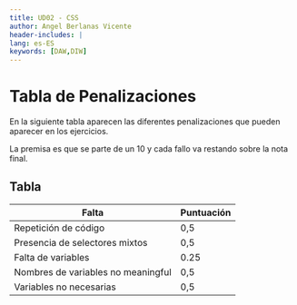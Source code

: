 ```yaml
---
title: UD02 - CSS
author: Angel Berlanas Vicente
header-includes: |
lang: es-ES
keywords: [DAW,DIW]
---
```


# Tabla de Penalizaciones

En la siguiente tabla aparecen las diferentes penalizaciones que pueden aparecer en los ejercicios.

La premisa es que se parte de un 10 y cada fallo va restando sobre la nota final.

## Tabla

| Falta | Puntuación |
|-------|:-|
|Repetición de código | 0,5 |
|Presencia de selectores mixtos | 0,5 |
|Falta de variables | 0.25|
|Nombres de variables no meaningful| 0,5|
|Variables no necesarias | 0,5|